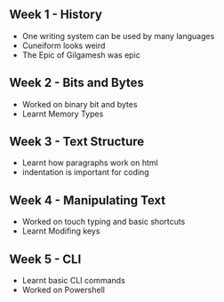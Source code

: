 ## Week 1 - History
- One writing system can be used by many languages
- Cuneiform looks weird
- The Epic of Gilgamesh was epic
## Week 2 - Bits and Bytes
- Worked on binary bit and bytes
- Learnt Memory Types

## Week 3 - Text Structure
- Learnt how paragraphs work on html
- indentation is important for coding

## Week 4 - Manipulating Text 
- Worked on touch typing and basic shortcuts
-  Learnt Modifing keys

## Week 5 - CLI
- Learnt basic CLI commands
- Worked on Powershell 
